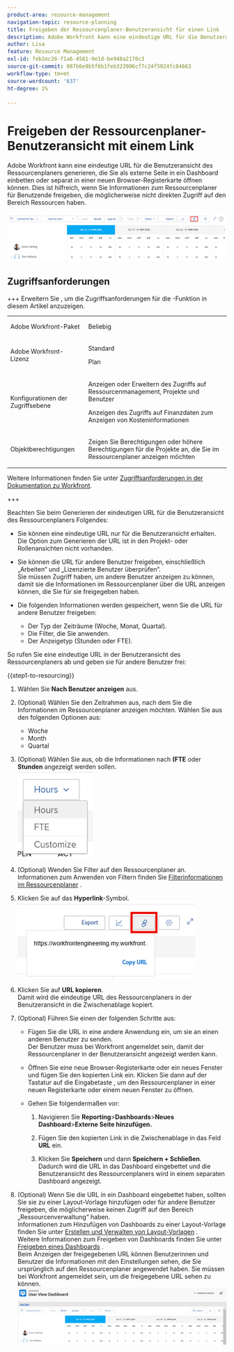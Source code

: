 ```yaml
---
product-area: resource-management
navigation-topic: resource-planning
title: Freigeben der Ressourcenplaner-Benutzeransicht für einen Link
description: Adobe Workfront kann eine eindeutige URL für die Benutzeransicht des Ressourcenplaners generieren, die Sie als externe Seite in ein Dashboard einbetten oder separat in einer neuen Browser-Registerkarte öffnen können. Dies ist hilfreich, wenn Sie Informationen zum Ressourcenplaner für Benutzende freigeben, die möglicherweise nicht direkten Zugriff auf den Bereich Ressourcen haben.
author: Lisa
feature: Resource Management
exl-id: feb2ec26-f1a6-4581-9e1d-be948a2170c3
source-git-commit: 987b6e9b5f6b1feb323906cf7c24f5024fc84663
workflow-type: tm+mt
source-wordcount: '637'
ht-degree: 1%

---
```


# Freigeben der Ressourcenplaner-Benutzeransicht mit einem Link

Adobe Workfront kann eine eindeutige URL für die Benutzeransicht des Ressourcenplaners generieren, die Sie als externe Seite in ein Dashboard einbetten oder separat in einer neuen Browser-Registerkarte öffnen können. Dies ist hilfreich, wenn Sie Informationen zum Ressourcenplaner für Benutzende freigeben, die möglicherweise nicht direkten Zugriff auf den Bereich Ressourcen haben.

![Benutzeransicht mit Link](assets/rp-user-view-with-link-highlight-350x49.png)

## Zugriffsanforderungen

+++ Erweitern Sie , um die Zugriffsanforderungen für die -Funktion in diesem Artikel anzuzeigen.

<table style="table-layout:auto"> 
 <col> 
 <col> 
 <tbody> 
  <tr> 
  <tr> 
   <td>Adobe Workfront-Paket</td> 
   <td><p>Beliebig</p></td>
  </tr> 
  <tr> 
   <td>Adobe Workfront-Lizenz</td> 
   <td><p>Standard</p>
       <p>Plan</p></td> 
  </tr> 
  <tr> 
   <td>Konfigurationen der Zugriffsebene</td> 
   <td> <p>Anzeigen oder Erweitern des Zugriffs auf Ressourcenmanagement, Projekte und Benutzer</p> <p>Anzeigen des Zugriffs auf Finanzdaten zum Anzeigen von Kosteninformationen</p></td> 
  </tr> 
  <tr> 
   <td>Objektberechtigungen</td> 
   <td> <p>Zeigen Sie Berechtigungen oder höhere Berechtigungen für die Projekte an, die Sie im Ressourcenplaner anzeigen möchten</p></td> 
  </tr> 
 </tbody> 
</table>

Weitere Informationen finden Sie unter [Zugriffsanforderungen in der Dokumentation zu Workfront](/help/quicksilver/administration-and-setup/add-users/access-levels-and-object-permissions/access-level-requirements-in-documentation.md).

+++

Beachten Sie beim Generieren der eindeutigen URL für die Benutzeransicht des Ressourcenplaners Folgendes:

* Sie können eine eindeutige URL nur für die Benutzeransicht erhalten. Die Option zum Generieren der URL ist in den Projekt- oder Rollenansichten nicht vorhanden.
* Sie können die URL für andere Benutzer freigeben, einschließlich „Arbeiten“ und „Lizenzierte Benutzer überprüfen“.\
  Sie müssen Zugriff haben, um andere Benutzer anzeigen zu können, damit sie die Informationen im Ressourcenplaner über die URL anzeigen können, die Sie für sie freigegeben haben.
* Die folgenden Informationen werden gespeichert, wenn Sie die URL für andere Benutzer freigeben:

   * Der Typ der Zeiträume (Woche, Monat, Quartal).
   * Die Filter, die Sie anwenden.
   * Der Anzeigetyp (Stunden oder FTE).

So rufen Sie eine eindeutige URL in der Benutzeransicht des Ressourcenplaners ab und geben sie für andere Benutzer frei:

{{step1-to-resourcing}}

1. Wählen Sie **Nach Benutzer anzeigen** aus.
1. (Optional) Wählen Sie den Zeitrahmen aus, nach dem Sie die Informationen im Ressourcenplaner anzeigen möchten. Wählen Sie aus den folgenden Optionen aus:

   * Woche
   * Month
   * Quartal

1. (Optional) Wählen Sie aus, ob die Informationen nach **(FTE** oder **Stunden** angezeigt werden sollen.\
   ![Wählen Sie FTE oder Stunden](assets/rp-hours-or-fte-in-user-view.png)

1. (Optional) Wenden Sie Filter auf den Ressourcenplaner an.\
   Informationen zum Anwenden von Filtern finden Sie [Filterinformationen im Ressourcenplaner](../../resource-mgmt/resource-planning/filter-resource-planner.md) .

1. Klicken Sie auf das **Hyperlink**-Symbol.\
   ![Hyperlink-Symbol und URL](assets/rp-generate-url-from-link-icon.png)

1. Klicken Sie auf **URL kopieren**.\
   Damit wird die eindeutige URL des Ressourcenplaners in der Benutzeransicht in die Zwischenablage kopiert.

1. (Optional) Führen Sie einen der folgenden Schritte aus:

   * Fügen Sie die URL in eine andere Anwendung ein, um sie an einen anderen Benutzer zu senden.\
     Der Benutzer muss bei Workfront angemeldet sein, damit der Ressourcenplaner in der Benutzeransicht angezeigt werden kann.
   * Öffnen Sie eine neue Browser-Registerkarte oder ein neues Fenster und fügen Sie den kopierten Link ein. Klicken Sie dann auf der Tastatur auf die Eingabetaste , um den Ressourcenplaner in einer neuen Registerkarte oder einem neuen Fenster zu öffnen.
   * Gehen Sie folgendermaßen vor:

     <!--   
     <MadCap:conditionalText data-mc-conditions="QuicksilverOrClassic.Draft mode">   
     (NOTE:&nbsp;turn this into a numbered list)   
     </MadCap:conditionalText>   
     -->

      1. Navigieren Sie **Reporting**>**Dashboards**>**Neues Dashboard**>**Externe Seite hinzufügen.**

      1. Fügen Sie den kopierten Link in die Zwischenablage in das Feld **URL** ein.
      1. Klicken Sie **Speichern** und dann **Speichern + Schließen**.\
         Dadurch wird die URL in das Dashboard eingebettet und die Benutzeransicht des Ressourcenplaners wird in einem separaten Dashboard angezeigt.

1. (Optional) Wenn Sie die URL in ein Dashboard eingebettet haben, sollten Sie sie zu einer Layout-Vorlage hinzufügen oder für andere Benutzer freigeben, die möglicherweise keinen Zugriff auf den Bereich „Ressourcenverwaltung“ haben.\
   Informationen zum Hinzufügen von Dashboards zu einer Layout-Vorlage finden Sie unter [Erstellen und Verwalten von Layout-Vorlagen](../../administration-and-setup/customize-workfront/use-layout-templates/create-and-manage-layout-templates.md) .\
   Weitere Informationen zum Freigeben von Dashboards finden Sie unter [Freigeben eines Dashboards](../../reports-and-dashboards/dashboards/creating-and-managing-dashboards/share-dashboard.md) .\
   Beim Anzeigen der freigegebenen URL können Benutzerinnen und Benutzer die Informationen mit den Einstellungen sehen, die Sie ursprünglich auf den Ressourcenplaner angewendet haben. Sie müssen bei Workfront angemeldet sein, um die freigegebene URL sehen zu können.\
   ![Beispiel-Dashboard mit angezeigtem Ressourcenplaner](assets/user-view-dashoard-from-unique-url-350x85.png)
